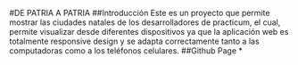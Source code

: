 #DE PATRIA A PATRIA
##Introducción
Este es un proyecto que permite mostrar las ciudades natales de los desarrolladores de practicum, el cual, permite visualizar desde diferentes dispositivos ya que la aplicación web es totalmente responsive design y se adapta correctamente tanto a las computadoras como a los teléfonos celulares.
##Github Page
*